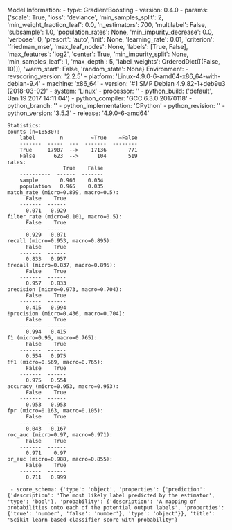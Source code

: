 Model Information:
	 - type: GradientBoosting
	 - version: 0.4.0
	 - params: {'scale': True, 'loss': 'deviance', 'min_samples_split': 2, 'min_weight_fraction_leaf': 0.0, 'n_estimators': 700, 'multilabel': False, 'subsample': 1.0, 'population_rates': None, 'min_impurity_decrease': 0.0, 'verbose': 0, 'presort': 'auto', 'init': None, 'learning_rate': 0.01, 'criterion': 'friedman_mse', 'max_leaf_nodes': None, 'labels': [True, False], 'max_features': 'log2', 'center': True, 'min_impurity_split': None, 'min_samples_leaf': 1, 'max_depth': 5, 'label_weights': OrderedDict([(False, 10)]), 'warm_start': False, 'random_state': None}
	Environment:
	 - revscoring_version: '2.2.5'
	 - platform: 'Linux-4.9.0-6-amd64-x86_64-with-debian-9.4'
	 - machine: 'x86_64'
	 - version: '#1 SMP Debian 4.9.82-1+deb9u3 (2018-03-02)'
	 - system: 'Linux'
	 - processor: ''
	 - python_build: ('default', 'Jan 19 2017 14:11:04')
	 - python_compiler: 'GCC 6.3.0 20170118'
	 - python_branch: ''
	 - python_implementation: 'CPython'
	 - python_revision: ''
	 - python_version: '3.5.3'
	 - release: '4.9.0-6-amd64'
	
	Statistics:
	counts (n=18530):
		label        n         ~True    ~False
		-------  -----  ---  -------  --------
		True     17907  -->    17136       771
		False      623  -->      104       519
	rates:
		              True    False
		----------  ------  -------
		sample       0.966    0.034
		population   0.965    0.035
	match_rate (micro=0.899, macro=0.5):
		  False    True
		-------  ------
		  0.071   0.929
	filter_rate (micro=0.101, macro=0.5):
		  False    True
		-------  ------
		  0.929   0.071
	recall (micro=0.953, macro=0.895):
		  False    True
		-------  ------
		  0.833   0.957
	!recall (micro=0.837, macro=0.895):
		  False    True
		-------  ------
		  0.957   0.833
	precision (micro=0.973, macro=0.704):
		  False    True
		-------  ------
		  0.415   0.994
	!precision (micro=0.436, macro=0.704):
		  False    True
		-------  ------
		  0.994   0.415
	f1 (micro=0.96, macro=0.765):
		  False    True
		-------  ------
		  0.554   0.975
	!f1 (micro=0.569, macro=0.765):
		  False    True
		-------  ------
		  0.975   0.554
	accuracy (micro=0.953, macro=0.953):
		  False    True
		-------  ------
		  0.953   0.953
	fpr (micro=0.163, macro=0.105):
		  False    True
		-------  ------
		  0.043   0.167
	roc_auc (micro=0.97, macro=0.971):
		  False    True
		-------  ------
		  0.971    0.97
	pr_auc (micro=0.988, macro=0.855):
		  False    True
		-------  ------
		  0.711   0.999
	
	 - score_schema: {'type': 'object', 'properties': {'prediction': {'description': 'The most likely label predicted by the estimator', 'type': 'bool'}, 'probability': {'description': 'A mapping of probabilities onto each of the potential output labels', 'properties': {'true': 'number', 'false': 'number'}, 'type': 'object'}}, 'title': 'Scikit learn-based classifier score with probability'}

